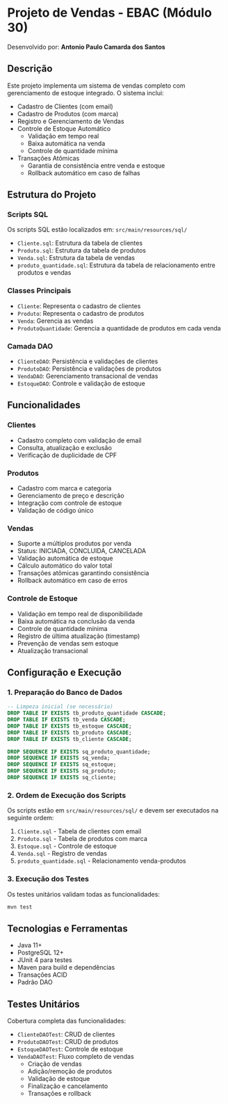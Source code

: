 # Projeto de Vendas - EBAC (Módulo 30)

Desenvolvido por: **Antonio Paulo Camarda dos Santos**

## Descrição
Este projeto implementa um sistema de vendas completo com gerenciamento de estoque integrado. O sistema inclui:
- Cadastro de Clientes (com email)
- Cadastro de Produtos (com marca)
- Registro e Gerenciamento de Vendas
- Controle de Estoque Automático
  - Validação em tempo real
  - Baixa automática na venda
  - Controle de quantidade mínima
- Transações Atômicas
  - Garantia de consistência entre venda e estoque
  - Rollback automático em caso de falhas

## Estrutura do Projeto

### Scripts SQL
Os scripts SQL estão localizados em: `src/main/resources/sql/`

- `Cliente.sql`: Estrutura da tabela de clientes
- `Produto.sql`: Estrutura da tabela de produtos
- `Venda.sql`: Estrutura da tabela de vendas
- `produto_quantidade.sql`: Estrutura da tabela de relacionamento entre produtos e vendas

### Classes Principais
- `Cliente`: Representa o cadastro de clientes
- `Produto`: Representa o cadastro de produtos
- `Venda`: Gerencia as vendas
- `ProdutoQuantidade`: Gerencia a quantidade de produtos em cada venda

### Camada DAO
- `ClienteDAO`: Persistência e validações de clientes
- `ProdutoDAO`: Persistência e validações de produtos
- `VendaDAO`: Gerenciamento transacional de vendas
- `EstoqueDAO`: Controle e validação de estoque

## Funcionalidades

### Clientes
- Cadastro completo com validação de email
- Consulta, atualização e exclusão
- Verificação de duplicidade de CPF

### Produtos
- Cadastro com marca e categoria
- Gerenciamento de preço e descrição
- Integração com controle de estoque
- Validação de código único

### Vendas
- Suporte a múltiplos produtos por venda
- Status: INICIADA, CONCLUIDA, CANCELADA
- Validação automática de estoque
- Cálculo automático do valor total
- Transações atômicas garantindo consistência
- Rollback automático em caso de erros

### Controle de Estoque
- Validação em tempo real de disponibilidade
- Baixa automática na conclusão da venda
- Controle de quantidade mínima
- Registro de última atualização (timestamp)
- Prevenção de vendas sem estoque
- Atualização transacional

## Configuração e Execução

### 1. Preparação do Banco de Dados
```sql
-- Limpeza inicial (se necessário)
DROP TABLE IF EXISTS tb_produto_quantidade CASCADE;
DROP TABLE IF EXISTS tb_venda CASCADE;
DROP TABLE IF EXISTS tb_estoque CASCADE;
DROP TABLE IF EXISTS tb_produto CASCADE;
DROP TABLE IF EXISTS tb_cliente CASCADE;

DROP SEQUENCE IF EXISTS sq_produto_quantidade;
DROP SEQUENCE IF EXISTS sq_venda;
DROP SEQUENCE IF EXISTS sq_estoque;
DROP SEQUENCE IF EXISTS sq_produto;
DROP SEQUENCE IF EXISTS sq_cliente;
```

### 2. Ordem de Execução dos Scripts
Os scripts estão em `src/main/resources/sql/` e devem ser executados na seguinte ordem:
1. `Cliente.sql` - Tabela de clientes com email
2. `Produto.sql` - Tabela de produtos com marca
3. `Estoque.sql` - Controle de estoque
4. `Venda.sql` - Registro de vendas
5. `produto_quantidade.sql` - Relacionamento venda-produtos

### 3. Execução dos Testes
Os testes unitários validam todas as funcionalidades:
```bash
mvn test
```

## Tecnologias e Ferramentas
- Java 11+
- PostgreSQL 12+
- JUnit 4 para testes
- Maven para build e dependências
- Transações ACID
- Padrão DAO

## Testes Unitários
Cobertura completa das funcionalidades:
- `ClienteDAOTest`: CRUD de clientes
- `ProdutoDAOTest`: CRUD de produtos
- `EstoqueDAOTest`: Controle de estoque
- `VendaDAOTest`: Fluxo completo de vendas
  - Criação de vendas
  - Adição/remoção de produtos
  - Validação de estoque
  - Finalização e cancelamento
  - Transações e rollback
